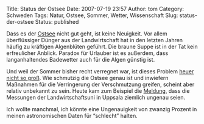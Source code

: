 Title: Status der Ostsee
Date: 2007-07-19 23:57
Author: tom
Category: Schweden
Tags: Natur, Ostsee, Sommer, Wetter, Wissenschaft
Slug: status-der-ostsee
Status: published

Dass es der [Ostsee](http://www.fiket.de/tag/ostsee) nicht gut geht, ist
keine Neuigkeit. Vor allem überflüssiger Dünger aus der Landwirtschaft
hat in den letzten Jahren häufig zu kräftigen Algenblüten geführt. Die
braune Suppe ist in der Tat kein erfreulicher Anblick. Paradox für
Urlauber ist es außerdem, dass langanhaltendes Badewetter auch für die
Algen günstig ist.

Und weil der Sommer bisher recht verregnet war, ist dieses Problem
[heuer nicht so
groß](http://www.sr.se/cgi-bin/ekot/artikel.asp?Artikel=1482044). Wie
schmutzig die Ostsee genau ist und inwiefern Maßnahmen für die
Verringerung der Verschmutzung greifen, scheint aber relativ unbekannt
zu sein. Heute kam zum Beispiel die
[Meldung](http://www.sr.se/cgi-bin/International/nyhetssidor/artikel.asp?ProgramID=2108&Nyheter=&format=1&artikel=1489910),
dass die Messungen der Landwirtschaftsuni in Uppsala ziemlich ungenau
seien.

Ich wollte manchmal, ich könnte eine Ungenauigkeit von zwanzig Prozent
in meinen astronomischen Daten für “schlecht” halten.

